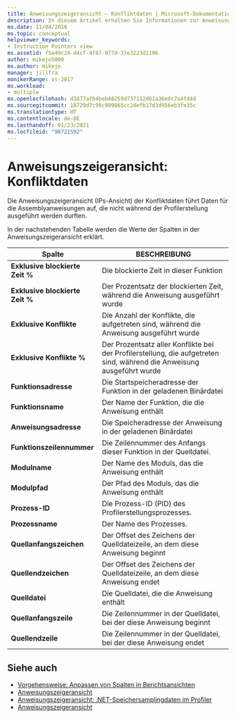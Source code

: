 ```yaml
---
title: Anweisungszeigeransicht – Konfliktdaten | Microsoft-Dokumentation
description: In diesem Artikel erhalten Sie Informationen zur Anweisungszeigeransicht (IPs-Ansicht) der Konfliktdaten. Diese führt Daten für die Assemblyanweisungen auf, deren Ausführung während der Profilerstellung blockiert wurde.
ms.date: 11/04/2016
ms.topic: conceptual
helpviewer_keywords:
- Instruction Pointers view
ms.assetid: f5e49c24-d4cf-4f87-977d-37e3223d1196
author: mikejo5000
ms.author: mikejo
manager: jillfra
monikerRange: vs-2017
ms.workload:
- multiple
ms.openlocfilehash: d3877afb4beb48259d737112d61a36edc7a4fd4d
ms.sourcegitcommit: 18729d7c99c999865cc2defb17d3d956eb3fe35c
ms.translationtype: HT
ms.contentlocale: de-DE
ms.lasthandoff: 01/23/2021
ms.locfileid: "98721592"
---
```

# <a name="instruction-pointers-ips-view---contention-data"></a>Anweisungszeigeransicht: Konfliktdaten
Die Anweisungszeigeransicht (IPs-Ansicht) der Konfliktdaten führt Daten für die Assemblyanweisungen auf, die nicht während der Profilerstellung ausgeführt werden durften.

 In der nachstehenden Tabelle werden die Werte der Spalten in der Anweisungszeigeransicht erklärt.

|Spalte|BESCHREIBUNG|
|------------|-----------------|
|**Exklusive blockierte Zeit %**|Die blockierte Zeit in dieser Funktion|
|**Exklusive blockierte Zeit %**|Der Prozentsatz der blockierten Zeit, während die Anweisung ausgeführt wurde|
|**Exklusive Konflikte**|Die Anzahl der Konflikte, die aufgetreten sind, während die Anweisung ausgeführt wurde|
|**Exklusive Konflikte %**|Der Prozentsatz aller Konflikte bei der Profilerstellung, die aufgetreten sind, während die Anweisung ausgeführt wurde|
|**Funktionsadresse**|Die Startspeicheradresse der Funktion in der geladenen Binärdatei|
|**Funktionsname**|Der Name der Funktion, die die Anweisung enthält|
|**Anweisungsadresse**|Die Speicheradresse der Anweisung in der geladenen Binärdatei|
|**Funktionszeilennummer**|Die Zeilennummer des Anfangs dieser Funktion in der Quelldatei.|
|**Modulname**|Der Name des Moduls, das die Anweisung enthält|
|**Modulpfad**|Der Pfad des Moduls, das die Anweisung enthält|
|**Prozess-ID**|Die Prozess-ID (PID) des Profilerstellungsprozesses.|
|**Prozessname**|Der Name des Prozesses.|
|**Quellanfangszeichen**|Der Offset des Zeichens der Quelldateizeile, an dem diese Anweisung beginnt|
|**Quellendzeichen**|Der Offset des Zeichens der Quelldateizeile, an dem diese Anweisung endet|
|**Quelldatei**|Die Quelldatei, die die Anweisung enthält|
|**Quellanfangszeile**|Die Zeilennummer in der Quelldatei, bei der diese Anweisung beginnt|
|**Quellendzeile**|Die Zeilennummer in der Quelldatei, bei der diese Anweisung endet|

## <a name="see-also"></a>Siehe auch
- [Vorgehensweise: Anpassen von Spalten in Berichtsansichten](../profiling/how-to-customize-report-view-columns.md)
- [Anweisungszeigeransicht](../profiling/instruction-pointers-ips-view.md)
- [Anweisungszeigeransicht: .NET-Speichersamplingdaten im Profiler](../profiling/instruction-pointers-ips-view-dotnet-memory-sampling-data.md)
- [Anweisungszeigeransicht](../profiling/instruction-pointers-ips-view-sampling-data.md)
